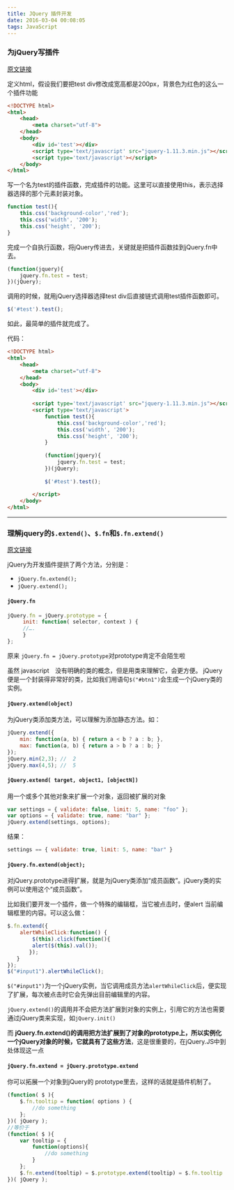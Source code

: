 ```yaml
---
title: JQuery 插件开发
date: 2016-03-04 00:08:05
tags: JavaScript
---
```


### 为jQuery写插件
[原文链接](http://www.tuicool.com/articles/mQ7Rnye "为jQuery写插件")

定义html，假设我们要把test div修改成宽高都是200px，背景色为红色的这么一个插件功能

```html
<!DOCTYPE html>
<html>
	<head>
		<meta charset="utf-8">
	</head>
	<body>
		<div id='test'></div>
		<script type='text/javascript' src="jquery-1.11.3.min.js"></script>
		<script type='text/javascript'></script>
	</body>
</html>
```

写一个名为test的插件函数，完成插件的功能。这里可以直接使用this，表示选择器选择的那个元素封装对象。

```js
function test(){
	this.css('background-color','red');
	this.css('width', '200');
	this.css('height', '200');
}
```
完成一个自执行函数，将jQuery传进去，关键就是把插件函数挂到jQuery.fn中去。

```js
(function(jquery){
	jquery.fn.test = test;
})(jQuery);
```

调用的时候，就用jQuery选择器选择test div后直接链式调用test插件函数即可。

```js
$('#test').test();
```

如此，最简单的插件就完成了。

代码：

```html
<!DOCTYPE html>
<html>
	<head>
		<meta charset="utf-8">
	</head>
	<body>
		<div id='test'></div>
	
		<script type='text/javascript' src="jquery-1.11.3.min.js"></script>
		<script type='text/javascript'>
			function test(){
				this.css('background-color','red');
				this.css('width', '200');
				this.css('height', '200');
			}
	
			(function(jquery){
				jquery.fn.test = test;
			})(jQuery);
	
			$('#test').test();
	
		</script>
	</body>
</html>
```

---

### 理解jquery的`$.extend()`、`$.fn`和`$.fn.extend()`
[原文链接](http://caibaojian.com/jquery-extend-and-jquery-fn-extend.html "理解jquery的$.extend()、$.fn和$.fn.extend()")

jQuery为开发插件提拱了两个方法，分别是：

- `jQuery.fn.extend();`
- `jQuery.extend();`

#### `jQuery.fn`

```js
jQuery.fn = jQuery.prototype = {
　　　init: function( selector, context ) {
　　　//….
　　　}
};
```

原来 `jQuery.fn = jQuery.prototype`对prototype肯定不会陌生啦

虽然 javascript　没有明确的类的概念，但是用类来理解它，会更方便。
jQuery便是一个封装得非常好的类，比如我们用语句`$("#btn1")`会生成一个jQuery类的实例。

#### `jQuery.extend(object)`

为jQuery类添加类方法，可以理解为添加静态方法。如：

```js
jQuery.extend({
	min: function(a, b) { return a < b ? a : b; },
	max: function(a, b) { return a > b ? a : b; }
});
jQuery.min(2,3); //  2 
jQuery.max(4,5); //  5
```

#### `jQuery.extend( target, object1, [objectN])`

用一个或多个其他对象来扩展一个对象，返回被扩展的对象

```js
var settings = { validate: false, limit: 5, name: "foo" }; 
var options = { validate: true, name: "bar" }; 
jQuery.extend(settings, options); 
```

结果：

```js
settings == { validate: true, limit: 5, name: "bar" }
```

#### `jQuery.fn.extend(object);`

对jQuery.prototype进得扩展，就是为jQuery类添加“成员函数”。jQuery类的实例可以使用这个“成员函数”。

比如我们要开发一个插件，做一个特殊的编辑框，当它被点击时，便alert 当前编辑框里的内容。可以这么做：

```js
$.fn.extend({          
	alertWhileClick:function() {            
   		$(this).click(function(){                 
       	alert($(this).val());           
       });           
   }       
});       
$("#input1").alertWhileClick();
```

`$("#input1")`为一个jQuery实例，当它调用成员方法`alertWhileClick`后，便实现了扩展，每次被点击时它会先弹出目前编辑里的内容。

`jQuery.extend()`的调用并不会把方法扩展到对象的实例上，引用它的方法也需要通过jQuery类来实现，如`jQuery.init()`

而 **jQuery.fn.extend()的调用把方法扩展到了对象的prototype上，所以实例化一个jQuery对象的时候，它就具有了这些方法**，这是很重要的，在jQuery.JS中到处体现这一点

#### `jQuery.fn.extend = jQuery.prototype.extend`

你可以拓展一个对象到jQuery的 prototype里去，这样的话就是插件机制了。

```js
(function( $ ){
	$.fn.tooltip = function( options ) {
		//do something
	};
})( jQuery );
//等价于
(function( $ ){
	var tooltip = {
		function(options){
			//do something
		}
	};
	$.fn.extend(tooltip) = $.prototype.extend(tooltip) = $.fn.tooltip
})( jQuery );
```
